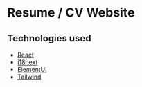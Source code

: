 # Resume / CV Website
## Technologies used

- [React](https://reactjs.org/)
- [i18next](https://react.i18next.com/)
- [ElementUI](https://elemefe.github.io/element-react/#/en-US/quick-start)
- [Tailwind](https://tailwindcss.com/docs/installation)